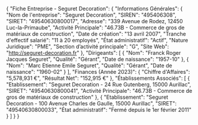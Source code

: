 {
  "Fiche Entreprise - Seguret Decoration": {
    "Informations Générales": {
      "Nom de l'entreprise": "Seguret Decoration",
      "SIREN": "495406308",
      "SIRET": "49540630800017",
      "Adresse": "339 Avenue de Rodez, 12450 Luc-la-Primaube",
      "Activité Principale": "46.73B - Commerce de gros de matériaux de construction",
      "Date de création": "13 avril 2007",
      "Tranche d'effectif salarié": "11 à 20 employés",
      "État administratif": "Actif",
      "Nature Juridique": "PME",
      "Section d’activité principale": "G",
      "Site Web": "http://seguret-decoration.fr"
    },
    "Dirigeants": [
      {
        "Nom": "Franck Roger Jacques Seguret",
        "Qualité": "Gérant",
        "Date de naissance": "1957-10"
      },
      {
        "Nom": "Marc Etienne Emile Seguret",
        "Qualité": "Gérant",
        "Date de naissance": "1960-02"
      }
    ],
    "Finances (Année 2023)": {
      "Chiffre d'Affaires": "5,578,931 €",
      "Résultat Net": "152,915 €"
    },
    "Établissements Associés": [
      {
        "Etablissement": "Seguret Decoration - 24 Rue Gutenberg, 15000 Aurillac",
        "SIRET": "49540630800041",
        "Activité Principale": "46.73B - Commerce de gros de matériaux de construction"
      },
      {
        "Etablissement": "Seguret Decoration - 100 Avenue Charles de Gaulle, 15000 Aurillac",
        "SIRET": "49540630800033",
        "État administratif": "Fermé depuis le 1er février 2011"
      }
    ]
  }
}